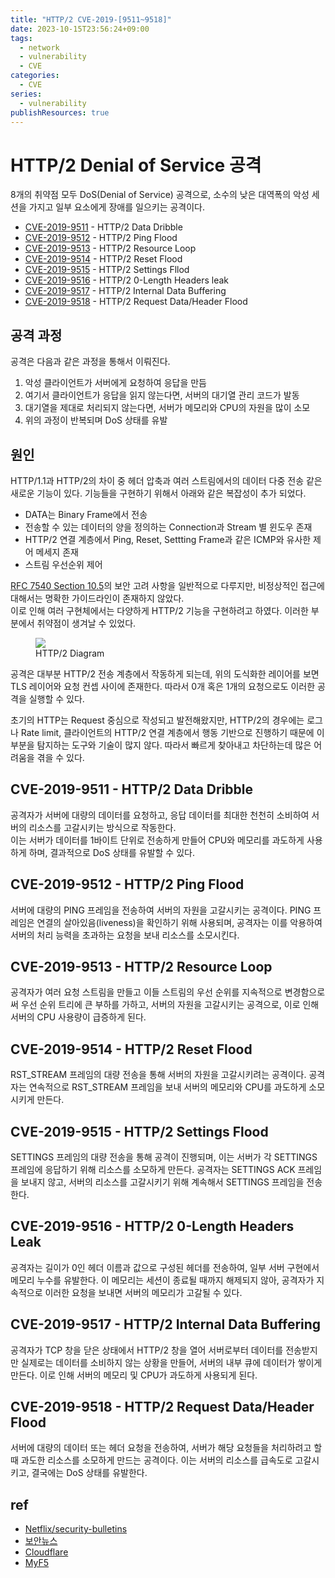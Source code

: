 ```yaml
---
title: "HTTP/2 CVE-2019-[9511~9518]"
date: 2023-10-15T23:56:24+09:00
tags:
  - network
  - vulnerability
  - CVE
categories:
  - CVE
series:
  - vulnerability
publishResources: true
---
```


# HTTP/2 Denial of Service 공격

8개의 취약점 모두 DoS(Denial of Service) 공격으로, 소수의 낮은 대역폭의 악성 세션을 가지고 일부 요소에게 장애를 일으키는 공격이다.

- [CVE-2019-9511](https://www.cve.org/CVERecord?id=CVE-2019-9511) - HTTP/2 Data Dribble
- [CVE-2019-9512](https://www.cve.org/CVERecord?id=CVE-2019-9512) - HTTP/2 Ping Flood
- [CVE-2019-9513](https://www.cve.org/CVERecord?id=CVE-2019-9513) - HTTP/2 Resource Loop
- [CVE-2019-9514](https://www.cve.org/CVERecord?id=CVE-2019-9514) - HTTP/2 Reset Flood
- [CVE-2019-9515](https://www.cve.org/CVERecord?id=CVE-2019-9515) - HTTP/2 Settings Fllod
- [CVE-2019-9516](https://www.cve.org/CVERecord?id=CVE-2019-9516) - HTTP/2 0-Length Headers leak
- [CVE-2019-9517](https://www.cve.org/CVERecord?id=CVE-2019-9517) - HTTP/2 Internal Data Buffering
- [CVE-2019-9518](https://www.cve.org/CVERecord?id=CVE-2019-9518) - HTTP/2 Request Data/Header Flood

## 공격 과정

공격은 다음과 같은 과정을 통해서 이뤄진다.  

1) 악성 클라이언트가 서버에게 요청하여 응답을 만듬
2) 여기서 클라이언트가 응답을 읽지 않는다면, 서버의 대기열 관리 코드가 발동
3) 대기열을 제대로 처리되지 않는다면, 서버가 메모리와 CPU의 자원을 많이 소모
4) 위의 과정이 반복되며 DoS 상태를 유발

## 원인

HTTP/1.1과 HTTP/2의 차이 중 헤더 압축과 여러 스트림에서의 데이터 다중 전송 같은 새로운 기능이 있다. 기능들을 구현하기 위해서 아래와 같은 복잡성이 추가 되었다.

- DATA는 Binary Frame에서 전송
- 전송할 수 있는 데이터의 양을 정의하는 Connection과 Stream 별 윈도우 존재
- HTTP/2 연결 계층에서 Ping, Reset, Settting Frame과 같은 ICMP와 유사한 제어 메세지 존재
- 스트림 우선순위 제어

[RFC 7540 Section 10.5](https://datatracker.ietf.org/doc/html/rfc7540#section-10.5)의 보안 고려 사항을 일반적으로 다루지만, 비정상적인 접근에 대해서는 명확한 가이드라인이 존재하지 않았다.  
이로 인해 여러 구현체에서는 다양하게 HTTP/2 기능을 구현하려고 하였다. 이러한 부분에서 취약점이 생겨날 수 있었다.

<figure>
  <img src="https://github.com/lee20h/blog/assets/59367782/d7b99312-fb44-4fa1-bc92-c480ff4f8e34"/>
  <figcaption>
    HTTP/2 Diagram
  </figcaption>
</figure>

공격은 대부분 HTTP/2 전송 계층에서 작동하게 되는데, 위의 도식화한 레이어를 보면 TLS 레이어와 요청 컨셉 사이에 존재한다. 따라서 0개 혹은 1개의 요청으로도 이러한 공격을 실행할 수 있다.  

초기의 HTTP는 Request 중심으로 작성되고 발전해왔지만, HTTP/2의 경우에는 로그나 Rate limit, 클라이언트의 HTTP/2 연결 계층에서 행동 기반으로 진행하기 때문에 이 부분을 탐지하는 도구와 기술이 많지 않다. 따라서 빠르게 찾아내고 차단하는데 많은 어려움을 겪을 수 있다.

## CVE-2019-9511 - HTTP/2 Data Dribble

공격자가 서버에 대량의 데이터를 요청하고, 응답 데이터를 최대한 천천히 소비하여 서버의 리소스를 고갈시키는 방식으로 작동한다.  
이는 서버가 데이터를 1바이트 단위로 전송하게 만들어 CPU와 메모리를 과도하게 사용하게 하며, 결과적으로 DoS 상태를 유발할 수 있다.

## CVE-2019-9512 - HTTP/2 Ping Flood

서버에 대량의 PING 프레임을 전송하여 서버의 자원을 고갈시키는 공격이다. PING 프레임은 연결의 살아있음(liveness)을 확인하기 위해 사용되며, 공격자는 이를 악용하여 서버의 처리 능력을 초과하는 요청을 보내 리소스를 소모시킨다.

## CVE-2019-9513 - HTTP/2 Resource Loop

공격자가 여러 요청 스트림을 만들고 이들 스트림의 우선 순위를 지속적으로 변경함으로써 우선 순위 트리에 큰 부하를 가하고, 서버의 자원을 고갈시키는 공격으로, 이로 인해 서버의 CPU 사용량이 급증하게 된다.

## CVE-2019-9514 - HTTP/2 Reset Flood

RST_STREAM 프레임의 대량 전송을 통해 서버의 자원을 고갈시키려는 공격이다. 공격자는 연속적으로 RST_STREAM 프레임을 보내 서버의 메모리와 CPU를 과도하게 소모시키게 만든다.

## CVE-2019-9515 - HTTP/2 Settings Flood

SETTINGS 프레임의 대량 전송을 통해 공격이 진행되며, 이는 서버가 각 SETTINGS 프레임에 응답하기 위해 리소스를 소모하게 만든다. 공격자는 SETTINGS ACK 프레임을 보내지 않고, 서버의 리소스를 고갈시키기 위해 계속해서 SETTINGS 프레임을 전송한다.

## CVE-2019-9516 - HTTP/2 0-Length Headers Leak

공격자는 길이가 0인 헤더 이름과 값으로 구성된 헤더를 전송하여, 일부 서버 구현에서 메모리 누수를 유발한다. 이 메모리는 세션이 종료될 때까지 해제되지 않아, 공격자가 지속적으로 이러한 요청을 보내면 서버의 메모리가 고갈될 수 있다.

## CVE-2019-9517 - HTTP/2 Internal Data Buffering

공격자가 TCP 창을 닫은 상태에서 HTTP/2 창을 열어 서버로부터 데이터를 전송받지만 실제로는 데이터를 소비하지 않는 상황을 만들어, 서버의 내부 큐에 데이터가 쌓이게 만든다. 이로 인해 서버의 메모리 및 CPU가 과도하게 사용되게 된다.

## CVE-2019-9518 - HTTP/2 Request Data/Header Flood

서버에 대량의 데이터 또는 헤더 요청을 전송하여, 서버가 해당 요청들을 처리하려고 할 때 과도한 리소스를 소모하게 만드는 공격이다. 이는 서버의 리소스를 급속도로 고갈시키고, 결국에는 DoS 상태를 유발한다.


## ref

- [Netflix/security-bulletins](https://github.com/Netflix/security-bulletins/blob/master/advisories/third-party/2019-002.md#title-http2-denial-of-service-advisory)
- [보안뉴스](https://m.boannews.com/html/detail.html?idx=82273)
- [Cloudflare](https://blog.cloudflare.com/on-the-recent-http-2-dos-attacks/)
- [MyF5](https://my.f5.com/manage/s/article/K02591030)